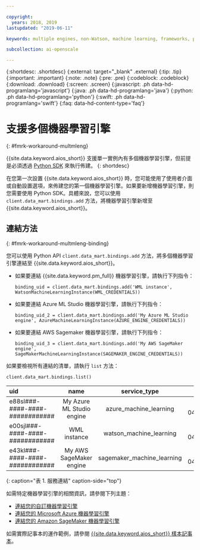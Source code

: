 ```yaml
---

copyright:
  years: 2018, 2019
lastupdated: "2019-06-11"

keywords: multiple engines, non-Watson, machine learning, frameworks, provision

subcollection: ai-openscale

---
```


{:shortdesc: .shortdesc}
{:external: target="_blank" .external}
{:tip: .tip}
{:important: .important}
{:note: .note}
{:pre: .pre}
{:codeblock: .codeblock}
{:download: .download}
{:screen: .screen}
{:javascript: .ph data-hd-programlang='javascript'}
{:java: .ph data-hd-programlang='java'}
{:python: .ph data-hd-programlang='python'}
{:swift: .ph data-hd-programlang='swift'}
{:faq: data-hd-content-type='faq'}

# 支援多個機器學習引擎
{: #fmrk-workaround-multmleng}

{{site.data.keyword.aios_short}} 支援單一實例內有多個機器學習引擎，但前提是必須透過 [Python SDK](http://ai-openscale-python-client.mybluemix.net/?cm_mc_uid=70732728440115575086192&cm_mc_sid_50200000=62539451560175957820) 來執行佈建。
{: shortdesc}

在您第一次設置 {{site.data.keyword.aios_short}} 時，您可能使用了使用者介面或自動設置選項，來佈建您的第一個機器學習引擎。如果要新增機器學習引擎，則您需要使用 Python SDK。具體來說，您可以使用 `client.data_mart.bindings.add` 方法，將機器學習引擎新增至 {{site.data.keyword.aios_short}}。

## 連結方法
{: #fmrk-workaround-multmleng-binding}

您可以使用 Python API `client.data_mart.bindings.add` 方法，將多個機器學習引擎連結至 {{site.data.keyword.aios_short}}。 

- 如果要連結 {{site.data.keyword.pm_full}} 機器學習引擎，請執行下列指令：

   `binding_uid = client.data_mart.bindings.add('WML instance', WatsonMachineLearningInstance(WML_CREDENTIALS))`

- 如果要連結 Azure ML Studio 機器學習引擎，請執行下列指令：

  `binding_uid_2 = client.data_mart.bindings.add('My Azure ML Studio engine', AzureMachineLearningInstance(AZURE_ENGINE_CREDENTIALS))`

- 如果要連結 AWS Sagemaker 機器學習引擎，請執行下列指令：

  `binding_uid_3 = client.data_mart.bindings.add('My AWS SageMaker engine', SageMakerMachineLearningInstance(SAGEMAKER_ENGINE_CREDENTIALS)) `

如果要檢視所有連結的清單，請執行 `list` 方法：

`client.data_mart.bindings.list()`


| uid | name | service_type | created |
|:---|:---:|:---:|:---:
| e88sl###-####-####-############ | My Azure ML Studio engine | azure_machine_learning | 2019-04-04T09:50:33.186Z |
| e00sjl###-####-####-############ | WML instance | watson_machine_learning | 2019-03-04T09:50:33.338Z |
| e43kl###-####-####-############ | My AWS SageMaker engine | sagemaker_machine_learning | 2019-04-04T09:50:33.186Z |
{: caption="表 1. 服務連結" caption-side="top"}


如需特定機器學習引擎的相關資訊，請參閱下列主題：

- [連結您的自訂機器學習引擎](/docs/services/ai-openscale?topic=ai-openscale-cml-connect#cml-cusbind)
- [連結您的 Microsoft Azure 機器學習引擎](/docs/services/ai-openscale?topic=ai-openscale-cml-connect#cml-azbind)
- [連結您的 Amazon SageMaker 機器學習引擎](/docs/services/ai-openscale?topic=ai-openscale-cml-connect#cml-smbind)


如需實際記事本的運作範例，請參閱 [{{site.data.keyword.aios_short}} 樣本記事本](https://github.com/pmservice/ai-openscale-tutorials/tree/master/notebooks)。

